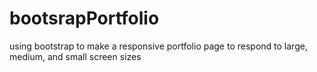 # bootsrapPortfolio
using bootstrap to make a responsive portfolio page to respond to large, medium, and small screen sizes
